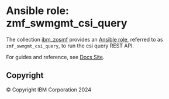 # Ansible role: zmf_swmgmt_csi_query
The collection [ibm_zosmf](../../README.md) provides an [Ansible role](https://docs.ansible.com/ansible/latest/user_guide/playbooks_reuse_roles.html), referred to as `zmf_swmgmt_csi_query`, to run the csi query REST API.

For guides and reference, see [Docs Site](https://ibm.github.io/z_ansible_collections_doc/ibm_zosmf/docs/source/roles/zmf_swmgmt_csi_query.html).

## Copyright
© Copyright IBM Corporation 2024